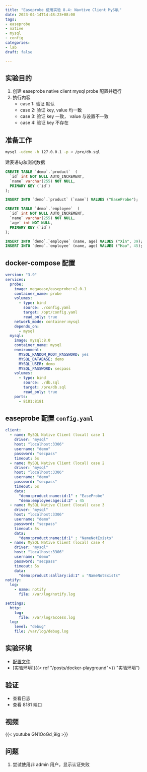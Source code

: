 ```yaml
---
title: "Easeprobe 使用实验 8.4: Navtive Client MySQL"
date: 2023-04-14T14:48:23+08:00
tags:
- easeprobe
- native
- mysql
- config
categories:
- lab
draft: false

---
```

## 实验目的

1. 创建 easeprobe native client mysql probe 配置并运行
2. 执行内容
    - case 1: 验证 默认
    - case 2: 验证 key, value 均一致
    - case 3: 验证 key 一致， value 与设置不一致
    - case 4: 验证 key 不存在

## 准备工作

```sh
mysql -udemo -h 127.0.0.1 -p < /pre/db.sql
```

建表语句和测试数据
```sql
CREATE TABLE `demo`.`product`  (
  `id` int NOT NULL AUTO_INCREMENT,
  `name` varchar(255) NOT NULL,
  PRIMARY KEY (`id`)
);

INSERT INTO `demo`.`product` (`name`) VALUES ("EaseProbe");

CREATE TABLE `demo`.`employee`  (
  `id` int NOT NULL AUTO_INCREMENT,
  `name` varchar(255) NOT NULL,
  `age` int NOT NULL,
  PRIMARY KEY (`id`)
);

INSERT INTO `demo`.`employee` (name, age) VALUES ("Xin", 39);
INSERT INTO `demo`.`employee` (name, age) VALUES ("Hao", 45);
```
## docker-compose 配置

```yaml
version: "3.9"
services:
  probe:
    image: megaease/easeprobe:v2.0.1
    container_name: probe
    volumes:
      - type: bind
        source: ./config.yaml
        target: /opt/config.yaml
        read_only: true
    network_mode: container:mysql
    depends_on:
      - mysql
  mysql:
    image: mysql:8.0
    container_name: mysql
    environment:
      MYSQL_RANDOM_ROOT_PASSWORD: yes
      MYSQL_DATABASE: demo
      MYSQL_USER: demo
      MYSQL_PASSWORD: secpass
    volumes:
      - type: bind
        source: ./db.sql
        target: /pre/db.sql
        read_only: true
    ports:
      - 8181:8181

```

## easeprobe 配置 `config.yaml`

```yaml
client:
  - name: MySQL Native Client (local) case 1
    driver: "mysql"
    host: "localhost:3306"
    username: "demo"
    password: "secpass"
    timeout: 5s
  - name: MySQL Native Client (local) case 2
    driver: "mysql"
    host: "localhost:3306"
    username: "demo"
    password: "secpass"
    timeout: 5s
    data:        
      "demo:product:name:id:1" : "EaseProbe"
      "demo:employee:age:id:2" : 45
  - name: MySQL Native Client (local) case 3
    driver: "mysql"
    host: "localhost:3306"
    username: "demo"
    password: "secpass"
    timeout: 5s
    data:         
      "demo:product:name:id:1" : "NameNotExists"
  - name: MySQL Native Client (local) case 4
    driver: "mysql"
    host: "localhost:3306"
    username: "demo"
    password: "secpass"
    timeout: 5s
    data:         
      "demo:product:sallary:id:1" : "NameNotExists"
notify:
  log:
    - name: notify
      file: /var/log/notify.log

settings:
  http:
    log:
      file: /var/log/access.log
  log:
    level: "debug"
    file: /var/log/debug.log
```

## 实验环境

- [配置文件](https://gist.github.com/4dd10454c05db85086c8986bd4dfafe7.git)
- [实验环境]({{< ref "/posts/docker-playground">}} "实验环境")
## 验证

- 查看日志
- 查看 8181 端口

## 视频

{{< youtube GN1OoGd_9ig >}}

## 问题

1. 尝试使用非 admin 用户，显示认证失败